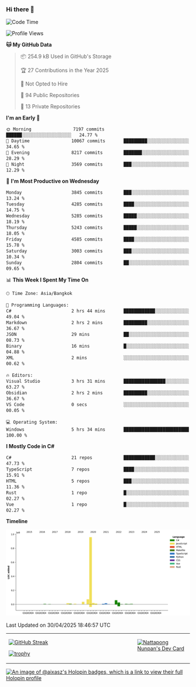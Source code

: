 ### Hi there 👋

<!--START_SECTION:waka-->
![Code Time](http://img.shields.io/badge/Code%20Time-2%2C242%20hrs%203%20mins-blue)

![Profile Views](http://img.shields.io/badge/Profile%20Views-0-blue)

**🐱 My GitHub Data** 

> 📦 254.9 kB Used in GitHub's Storage 
 > 
> 🏆 27 Contributions in the Year 2025
 > 
> 🚫 Not Opted to Hire
 > 
> 📜 94 Public Repositories 
 > 
> 🔑 13 Private Repositories 
 > 
**I'm an Early 🐤** 

```text
🌞 Morning                7197 commits        ██████░░░░░░░░░░░░░░░░░░░   24.77 % 
🌆 Daytime                10067 commits       █████████░░░░░░░░░░░░░░░░   34.65 % 
🌃 Evening                8217 commits        ███████░░░░░░░░░░░░░░░░░░   28.29 % 
🌙 Night                  3569 commits        ███░░░░░░░░░░░░░░░░░░░░░░   12.29 % 
```
📅 **I'm Most Productive on Wednesday** 

```text
Monday                   3845 commits        ███░░░░░░░░░░░░░░░░░░░░░░   13.24 % 
Tuesday                  4285 commits        ████░░░░░░░░░░░░░░░░░░░░░   14.75 % 
Wednesday                5285 commits        █████░░░░░░░░░░░░░░░░░░░░   18.19 % 
Thursday                 5243 commits        █████░░░░░░░░░░░░░░░░░░░░   18.05 % 
Friday                   4585 commits        ████░░░░░░░░░░░░░░░░░░░░░   15.78 % 
Saturday                 3003 commits        ███░░░░░░░░░░░░░░░░░░░░░░   10.34 % 
Sunday                   2804 commits        ██░░░░░░░░░░░░░░░░░░░░░░░   09.65 % 
```


📊 **This Week I Spent My Time On** 

```text
🕑︎ Time Zone: Asia/Bangkok

💬 Programming Languages: 
C#                       2 hrs 44 mins       ████████████░░░░░░░░░░░░░   49.04 % 
Markdown                 2 hrs 2 mins        █████████░░░░░░░░░░░░░░░░   36.67 % 
JSON                     29 mins             ██░░░░░░░░░░░░░░░░░░░░░░░   08.73 % 
Binary                   16 mins             █░░░░░░░░░░░░░░░░░░░░░░░░   04.88 % 
XML                      2 mins              ░░░░░░░░░░░░░░░░░░░░░░░░░   00.62 % 

🔥 Editors: 
Visual Studio            3 hrs 31 mins       ████████████████░░░░░░░░░   63.27 % 
Obsidian                 2 hrs 2 mins        █████████░░░░░░░░░░░░░░░░   36.67 % 
VS Code                  0 secs              ░░░░░░░░░░░░░░░░░░░░░░░░░   00.05 % 

💻 Operating System: 
Windows                  5 hrs 34 mins       █████████████████████████   100.00 % 
```

**I Mostly Code in C#** 

```text
C#                       21 repos            ████████████░░░░░░░░░░░░░   47.73 % 
TypeScript               7 repos             ████░░░░░░░░░░░░░░░░░░░░░   15.91 % 
HTML                     5 repos             ███░░░░░░░░░░░░░░░░░░░░░░   11.36 % 
Rust                     1 repo              █░░░░░░░░░░░░░░░░░░░░░░░░   02.27 % 
Vue                      1 repo              █░░░░░░░░░░░░░░░░░░░░░░░░   02.27 % 
```



**Timeline**

![Lines of Code chart](https://raw.githubusercontent.com/aixasz/aixasz/main/assets/bar_graph.png)


 Last Updated on 30/04/2025 18:46:57 UTC
<!--END_SECTION:waka-->

<table>
<tr>
<td width="70%" valign="top">
 
 [![GitHub Streak](http://github-readme-streak-stats.herokuapp.com?user=aixasz&theme=github-dark&hide_border=true&date_format=%5BY%20%5DM%20j)](https://git.io/streak-stats)

 [![trophy](https://github-profile-trophy.vercel.app/?username=aixasz&theme=onedark)](https://github.com/ryo-ma/github-profile-trophy)
 </td>
<td width="30%" valign="top">
 
<a href="https://app.daily.dev/aixasz"><img src="https://api.daily.dev/devcards/403207936e6547c9a85ea449e9f3abe8.png?r=re8" alt="Nattapong Nunpan's Dev Card"/></a>

 </td>
</tr>
</table>

[![An image of @aixasz's Holopin badges, which is a link to view their full Holopin profile](https://holopin.me/aixasz)](https://holopin.io/@aixasz)
 
